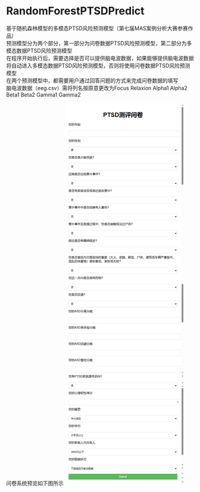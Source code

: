 # RandomForestPTSDPredict
基于随机森林模型的多模态PTSD风险预测模型（第七届MAS案例分析大赛参赛作品）  
预测模型分为两个部分，第一部分为问卷数据PTSD风险预测模型，第二部分为多模态数据PTSD风险预测模型  
在程序开始执行后，需要选择是否可以提供脑电波数据，如果能够提供脑电波数据将自动进入多模态数据PTSD风险预测模型，否则将使用问卷数据PTSD风险预测模型  
在两个预测模型中，都需要用户通过回答问题的方式来完成问卷数据的填写  
脑电波数据（eeg.csv）需将列名按原意更改为Focus Relaxion Alpha1 Alpha2 Beta1 Beta2 Gamma1 Gamma2  
  
问卷系统预览如下图所示
![问卷系统预览](https://github.com/Walterman0628/RandomForestPTSDPredict/blob/main/images/Questionnaire.png)
